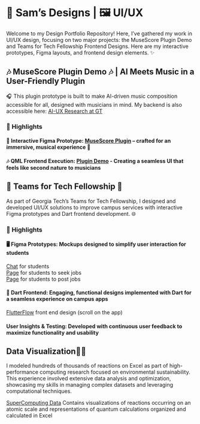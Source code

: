 # 🎨 Sam’s Designs | 🖼️ UI/UX  

Welcome to my Design Portfolio Repository! Here, I’ve gathered my work in UI/UX design, focusing on two major projects: the MuseScore Plugin Demo and Teams for Tech Fellowship Frontend Designs. Here are my interactive prototypes, Figma layouts, and frontend design elements. ✨  

## 🎶 MuseScore Plugin Demo 🎶  | AI Meets Music in a User-Friendly Plugin
🎧 This plugin prototype is built to make AI-driven music composition accessible for all, designed with musicians in mind. My backend is also accessible here: [AI-UX Research at GT](https://github.com/samcarozzi/AI-UX-Research-at-GT)  

### 🌟 Highlights  
#### 🎹 Interactive Figma Prototype: [MuseScore Plugin](https://www.figma.com/proto/YA6suOnJNpZndLPqTdHAuc/Musecore-Plugin-Demo?node-id=0-1&t=NNrIqGZz8cuoz4FK-1) – crafted for an immersive, musical experience 🎼  
#### 🎶 QML Frontend Execution: [Plugin Demo](https://youtu.be/BVKo3CmO0EI?si=eJFMOHZr5Za3jClF) - Creating a seamless UI that feels like second nature to musicians  

## 🐝 Teams for Tech Fellowship 🐝 

As part of Georgia Tech’s Teams for Tech Fellowship, I designed and developed UI/UX solutions to improve campus services with interactive Figma prototypes and Dart frontend development. 🌐  

### 🌟 Highlights  
#### 🖥️ Figma Prototypes: Mockups designed to simplify user interaction for students  
[Chat](https://www.figma.com/proto/6OzWUq9TVZSc6I4dyxXOIf/Hire?node-id=255-1033&node-type=frame&t=hVgU9bzShmgmaUaX-1&scaling=min-zoom&content-scaling=fixed&page-id=0%3A1) for students  
[Page](https://www.figma.com/proto/TcoP3IXGubI0K3lAEn9fcN/Work?node-id=1-453&node-type=canvas&t=5ZBCLEGa3N0zVGYW-1&scaling=scale-down&content-scaling=fixed&page-id=0%3A1) for students to seek jobs  
[Page](https://www.figma.com/proto/6OzWUq9TVZSc6I4dyxXOIf/Hire?node-id=293-1594&node-type=frame&t=eWsENGYHUfuL1JO6-0&scaling=min-zoom&content-scaling=fixed&page-id=0%3A1) for students to post jobs  
#### 📱 Dart Frontend: Engaging, functional designs implemented with Dart for a seamless experience on campus apps  
[FlutterFlow](https://app.flutterflow.io/preview/skill-bridge-bzgd3e?page=intro) front end design (scroll on the app)  
#### User Insights & Testing: Developed with continuous user feedback to maximize functionality and usability  


## Data Visualization🌱🌱

I modeled hundreds of thousands of reactions on Excel as part of high-performance computing research focused on environmental sustainability. This experience involved extensive data analysis and optimization, showcasing my skills in managing complex datasets and leveraging computational techniques.

[SuperComputing Data](https://github.com/samcarozzi/High-Performance-Computing-Research) Contains visualizations of reactions occurring on an atomic scale and representations of quantum calculations organized and calculated in Excel
